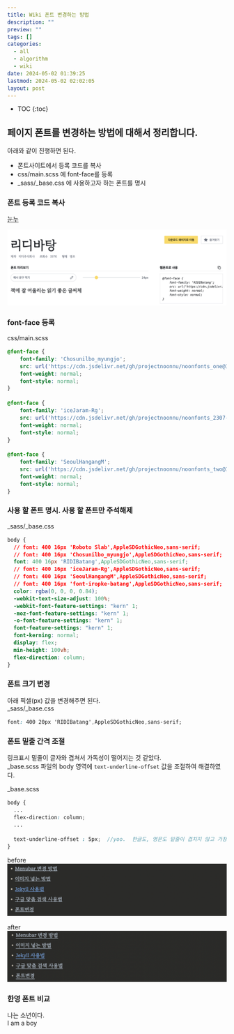 ```yaml
---
title: Wiki 폰트 변경하는 방법
description: ""
preview: ""
tags: []
categories:
  - all
  - algorithm
  - wiki
date: 2024-05-02 01:39:25
lastmod: 2024-05-02 02:02:05
layout: post
---
```

* TOC
{:toc}

## 페이지 폰트를 변경하는 방법에 대해서 정리합니다. 
아래와 같이 진행하면 된다.
  * 폰트사이트에서 등록 코드를 복사
  * css/main.scss 에 font-face를 등록
  * \_sass/\_base.css 에 사용하고자 하는 폰트를 명시


### 폰트 등록 코드 복사  
[눈누](https://noonnu.cc/)  

![font_code](/assets/font_code.png)  

### font-face 등록  
css/main.scss

```css
@font-face {
    font-family: 'Chosunilbo_myungjo';
    src: url('https://cdn.jsdelivr.net/gh/projectnoonnu/noonfonts_one@1.0/Chosunilbo_myungjo.woff') format('woff');
    font-weight: normal;
    font-style: normal;
}

@font-face {
    font-family: 'iceJaram-Rg';
    src: url('https://cdn.jsdelivr.net/gh/projectnoonnu/noonfonts_2307-2@1.0/iceJaram-Rg.woff2') format('woff2');
    font-weight: normal;
    font-style: normal;
}

@font-face {
    font-family: 'SeoulHangangM';
    src: url('https://cdn.jsdelivr.net/gh/projectnoonnu/noonfonts_two@1.0/SeoulHangangM.woff') format('woff');
    font-weight: normal;
    font-style: normal;
}
```

### 사용 할 폰트 명시. 사용 할 폰트만 주석해제  
\_sass/\_base.css

```css
body {
  // font: 400 16px 'Roboto Slab',AppleSDGothicNeo,sans-serif;
  // font: 400 16px 'Chosunilbo_myungjo',AppleSDGothicNeo,sans-serif;
  font: 400 16px 'RIDIBatang',AppleSDGothicNeo,sans-serif;
  // font: 400 16px 'iceJaram-Rg',AppleSDGothicNeo,sans-serif;
  // font: 400 16px 'SeoulHangangM',AppleSDGothicNeo,sans-serif;
  // font: 400 16px 'font-iropke-batang',AppleSDGothicNeo,sans-serif;
  color: rgba(0, 0, 0, 0.84);
  -webkit-text-size-adjust: 100%;
  -webkit-font-feature-settings: "kern" 1;
  -moz-font-feature-settings: "kern" 1;
  -o-font-feature-settings: "kern" 1;
  font-feature-settings: "kern" 1;
  font-kerning: normal;
  display: flex;
  min-height: 100vh;
  flex-direction: column;
}
```  

### 폰트 크기 변경  
아래 픽셀(px) 값을 변경해주면 된다.  
\_sass/\_base.css

```css
font: 400 20px 'RIDIBatang',AppleSDGothicNeo,sans-serif;
```

### 폰트 밑줄 간격 조절  
링크표시 밑줄이 글자와 겹쳐서 가독성이 떨어지는 것 같았다.  
\_base.scss 파일의 body 영역에 `text-underline-offset` 값을 조절하여 해결하였다.  

\_base.scss
```scss
body {
  ...
  flex-direction: column;
  ...

  text-underline-offset : 5px;  //yoo.  한글도, 영문도 밑줄이 겹치지 않고 가장 보기 좋다
}
```
before  
![before_underline](/assets/before_underline.png)

after  
![after1_underline](/assets/after1_underline.png)  

### 한영 폰트 비교
나는 소년이다.  
I am a boy  



